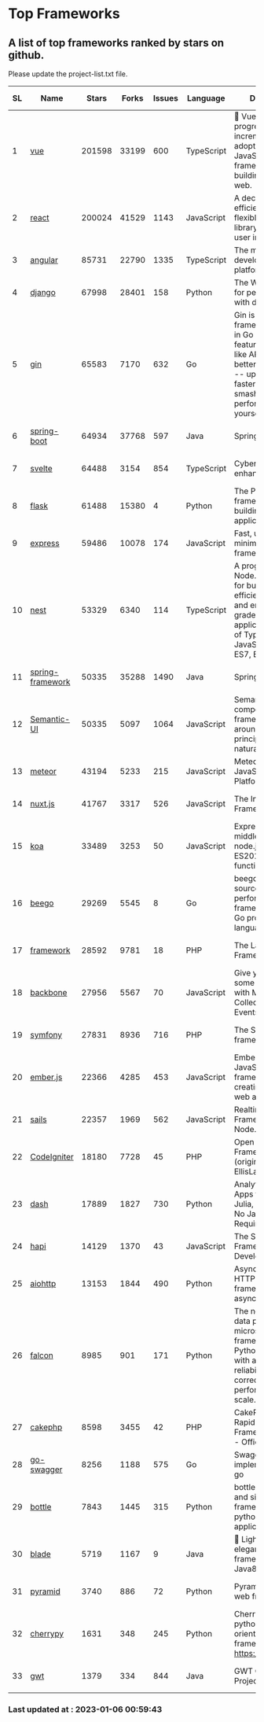 # Top Frameworks
## A list of top frameworks ranked by stars on github.  
Please update the project-list.txt file.

| SL| Name  | Stars| Forks| Issues | Language | Description | Last Commit |
| --| ------| -----| ---- | ------ | -------- | ----------- | ----------- |
| 1 | [vue](https://github.com/vuejs/vue) | 201598 | 33199 | 600 | TypeScript | 🖖 Vue.js is a progressive, incrementally-adoptable JavaScript framework for building UI on the web. | 2022-12-27 21:38:05 |
| 2 | [react](https://github.com/facebook/react) | 200024 | 41529 | 1143 | JavaScript | A declarative, efficient, and flexible JavaScript library for building user interfaces. | 2023-01-05 23:21:35 |
| 3 | [angular](https://github.com/angular/angular) | 85731 | 22790 | 1335 | TypeScript | The modern web developer’s platform | 2023-01-06 00:26:21 |
| 4 | [django](https://github.com/django/django) | 67998 | 28401 | 158 | Python | The Web framework for perfectionists with deadlines. | 2023-01-05 18:26:56 |
| 5 | [gin](https://github.com/gin-gonic/gin) | 65583 | 7170 | 632 | Go | Gin is a HTTP web framework written in Go (Golang). It features a Martini-like API with much better performance -- up to 40 times faster. If you need smashing performance, get yourself some Gin. | 2023-01-05 02:15:29 |
| 6 | [spring-boot](https://github.com/spring-projects/spring-boot) | 64934 | 37768 | 597 | Java | Spring Boot | 2023-01-03 16:09:51 |
| 7 | [svelte](https://github.com/sveltejs/svelte) | 64488 | 3154 | 854 | TypeScript | Cybernetically enhanced web apps | 2023-01-03 03:49:02 |
| 8 | [flask](https://github.com/pallets/flask) | 61488 | 15380 | 4 | Python | The Python micro framework for building web applications. | 2023-01-04 21:06:35 |
| 9 | [express](https://github.com/expressjs/express) | 59486 | 10078 | 174 | JavaScript | Fast, unopinionated, minimalist web framework for node. | 2022-10-08 20:11:42 |
| 10 | [nest](https://github.com/nestjs/nest) | 53329 | 6340 | 114 | TypeScript | A progressive Node.js framework for building efficient, scalable, and enterprise-grade server-side applications on top of TypeScript & JavaScript (ES6, ES7, ES8) 🚀 | 2023-01-03 08:18:13 |
| 11 | [spring-framework](https://github.com/spring-projects/spring-framework) | 50335 | 35288 | 1490 | Java | Spring Framework | 2023-01-04 18:11:54 |
| 12 | [Semantic-UI](https://github.com/Semantic-Org/Semantic-UI) | 50335 | 5097 | 1064 | JavaScript | Semantic is a UI component framework based around useful principles from natural language. | 2022-10-06 20:02:37 |
| 13 | [meteor](https://github.com/meteor/meteor) | 43194 | 5233 | 215 | JavaScript | Meteor, the JavaScript App Platform | 2023-01-04 18:43:45 |
| 14 | [nuxt.js](https://github.com/nuxt/nuxt.js) | 41767 | 3317 | 526 | JavaScript | The Intuitive Vue(2) Framework | 2022-12-19 17:01:27 |
| 15 | [koa](https://github.com/koajs/koa) | 33489 | 3253 | 50 | JavaScript | Expressive middleware for node.js using ES2017 async functions | 2023-01-02 06:55:07 |
| 16 | [beego](https://github.com/beego/beego) | 29269 | 5545 | 8 | Go | beego is an open-source, high-performance web framework for the Go programming language. | 2022-12-26 15:53:27 |
| 17 | [framework](https://github.com/laravel/framework) | 28592 | 9781 | 18 | PHP | The Laravel Framework. | 2023-01-05 19:56:14 |
| 18 | [backbone](https://github.com/jashkenas/backbone) | 27956 | 5567 | 70 | JavaScript | Give your JS App some Backbone with Models, Views, Collections, and Events | 2023-01-04 11:09:21 |
| 19 | [symfony](https://github.com/symfony/symfony) | 27831 | 8936 | 716 | PHP | The Symfony PHP framework | 2023-01-05 06:56:09 |
| 20 | [ember.js](https://github.com/emberjs/ember.js) | 22366 | 4285 | 453 | JavaScript | Ember.js - A JavaScript framework for creating ambitious web applications | 2023-01-05 21:59:40 |
| 21 | [sails](https://github.com/balderdashy/sails) | 22357 | 1969 | 562 | JavaScript | Realtime MVC Framework for Node.js | 2022-11-21 02:21:42 |
| 22 | [CodeIgniter](https://github.com/bcit-ci/CodeIgniter) | 18180 | 7728 | 45 | PHP | Open Source PHP Framework (originally from EllisLab) | 2022-12-01 11:38:45 |
| 23 | [dash](https://github.com/plotly/dash) | 17889 | 1827 | 730 | Python | Analytical Web Apps for Python, R, Julia, and Jupyter. No JavaScript Required. | 2022-12-17 15:12:48 |
| 24 | [hapi](https://github.com/hapijs/hapi) | 14129 | 1370 | 43 | JavaScript | The Simple, Secure Framework Developers Trust | 2022-12-23 20:15:56 |
| 25 | [aiohttp](https://github.com/aio-libs/aiohttp) | 13153 | 1844 | 490 | Python | Asynchronous HTTP client/server framework for asyncio and Python | 2022-12-30 13:42:44 |
| 26 | [falcon](https://github.com/falconry/falcon) | 8985 | 901 | 171 | Python | The no-magic web data plane API and microservices framework for Python developers, with a focus on reliability, correctness, and performance at scale. | 2022-12-02 14:57:32 |
| 27 | [cakephp](https://github.com/cakephp/cakephp) | 8598 | 3455 | 42 | PHP | CakePHP: The Rapid Development Framework for PHP - Official Repository | 2023-01-05 13:15:40 |
| 28 | [go-swagger](https://github.com/go-swagger/go-swagger) | 8256 | 1188 | 575 | Go | Swagger 2.0 implementation for go | 2022-12-18 01:03:36 |
| 29 | [bottle](https://github.com/bottlepy/bottle) | 7843 | 1445 | 315 | Python | bottle.py is a fast and simple micro-framework for python web-applications. | 2022-09-05 15:24:52 |
| 30 | [blade](https://github.com/lets-blade/blade) | 5719 | 1167 | 9 | Java | :rocket: Lightning fast and elegant mvc framework for Java8 | 2022-05-10 12:38:06 |
| 31 | [pyramid](https://github.com/Pylons/pyramid) | 3740 | 886 | 72 | Python | Pyramid - A Python web framework | 2022-12-31 00:58:19 |
| 32 | [cherrypy](https://github.com/cherrypy/cherrypy) | 1631 | 348 | 245 | Python | CherryPy is a pythonic, object-oriented HTTP framework.      https://cherrypy.dev | 2023-01-05 04:29:43 |
| 33 | [gwt](https://github.com/gwtproject/gwt) | 1379 | 334 | 844 | Java | GWT Open Source Project | 2022-11-30 14:11:08 |

### Last updated at : 2023-01-06 00:59:43

